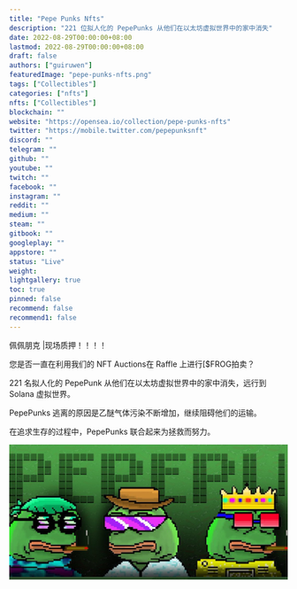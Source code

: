 ```yaml
---
title: "Pepe Punks Nfts"
description: "221 位拟人化的 PepePunks 从他们在以太坊虚拟世界中的家中消失"
date: 2022-08-29T00:00:00+08:00
lastmod: 2022-08-29T00:00:00+08:00
draft: false
authors: ["guiruwen"]
featuredImage: "pepe-punks-nfts.png"
tags: ["Collectibles"]
categories: ["nfts"]
nfts: ["Collectibles"]
blockchain: ""
website: "https://opensea.io/collection/pepe-punks-nfts"
twitter: "https://mobile.twitter.com/pepepunksnft"
discord: ""
telegram: ""
github: ""
youtube: ""
twitch: ""
facebook: ""
instagram: ""
reddit: ""
medium: ""
steam: ""
gitbook: ""
googleplay: ""
appstore: ""
status: "Live"
weight: 
lightgallery: true
toc: true
pinned: false
recommend: false
recommend1: false
---
```

佩佩朋克 |现场质押！！！！

您是否一直在利用我们的 NFT Auctions在 Raffle 上进行[$FROG拍卖？

221 名拟人化的 PepePunk 从他们在以太坊虚拟世界中的家中消失，远行到 Solana 虚拟世界。

PepePunks 逃离的原因是乙醚气体污染不断增加，继续阻碍他们的运输。

在追求生存的过程中，PepePunks 联合起来为拯救而努力。

![nft](01.png)

